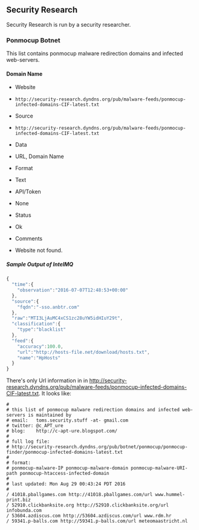 ## Security Research

Security Research is run by a security researcher.

### Ponmocup Botnet

This list contains ponmocup malware redirection domains and infected
web-servers.

#### Domain Name
>
* Website
 - `http://security-research.dyndns.org/pub/malware-feeds/ponmocup-infected-domains-CIF-latest.txt`
* Source
 - `http://security-research.dyndns.org/pub/malware-feeds/ponmocup-infected-domains-CIF-latest.txt`
* Data
 - URL, Domain Name
* Format
 - Text
* API/Token
 - None
* Status
 - Ok
* Comments
 - Website not found.

##### Sample Output of IntelMQ

```javascript
{
  "time":{
    "observation":"2016-07-07T12:48:53+00:00"
  },
  "source":{
    "fqdn":"-sso.anbtr.com"
  },
  "raw":"MTI3LjAuMC4xCS1zc28uYW5idHIuY29t",
  "classification":{
    "type":"blacklist"
  },
  "feed":{
    "accuracy":100.0,
    "url":"http://hosts-file.net/download/hosts.txt",
    "name":"HpHosts"
  }
}
```

There's only Url information in  in http://security-research.dyndns.org/pub/malware-feeds/ponmocup-infected-domains-CIF-latest.txt. It looks like:

    # 
    # this list of ponmocup malware redirection domains and infected web-servers is maintained by 
    # email:   toms.security.stuff -at- gmail.com
    # twitter: @c_APT_ure
    # blog:    http://c-apt-ure.blogspot.com/
    #
    # full log file:
    # http://security-research.dyndns.org/pub/botnet/ponmocup/ponmocup-finder/ponmocup-infected-domains-latest.txt
    #
    # format:
    # ponmocup-malware-IP ponmocup-malware-domain ponmocup-malware-URI-path ponmocup-htaccess-infected-domain
    # 
    # last updated: Mon Aug 29 00:43:24 PDT 2016
    #
    / 41018.pballgames.com http://41018.pballgames.com/url www.hummel-print.biz
    / 52910.clickbanksite.org http://52910.clickbanksite.org/url infobunda.com
    / 53604.azdiscus.com http://53604.azdiscus.com/url www.rdm.hr
    / 59341.p-balls.com http://59341.p-balls.com/url meteomaastricht.nl
